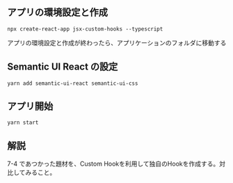 

## アプリの環境設定と作成

```shell script
npx create-react-app jsx-custom-hooks --typescript
```

アプリの環境設定と作成が終わったら、アプリケーションのフォルダに移動する

## Semantic UI React の設定
```shell script
yarn add semantic-ui-react semantic-ui-css
```

## アプリ開始

```shell script
yarn start
```

## 解説

7-4 であつかった題材を、Custom Hookを利用して独自のHookを作成する。対比してみること。
